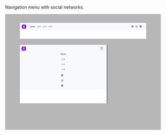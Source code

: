 Navigation menu with social networks.

<img src="screenshot.png" alt="webkit-pro" style="width: 800px;">